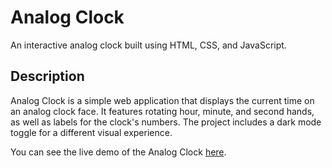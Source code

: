 # Analog Clock

An interactive analog clock built using HTML, CSS, and JavaScript.

## Description

Analog Clock is a simple web application that displays the current time on an analog clock face. It features rotating hour, minute, and second hands, as well as labels for the clock's numbers. The project includes a dark mode toggle for a different visual experience.



You can see the live demo of the Analog Clock [here]([https://your-demo-link.com](https://beexoul.github.io/Analog_Clock/)https://beexoul.github.io/Analog_Clock/).


